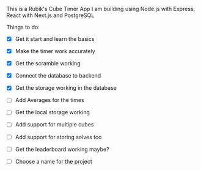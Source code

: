 This is a Rubik's Cube Timer App I am building using Node.js with Express, React with Next.js and PostgreSQL


Things to do:

- [x] Get it start and learn the basics
- [x] Make the timer work accurately
- [x] Get the scramble working
- [x] Connect the database to backend
- [x] Get the storage working in the database
- [ ] Add Averages for the times
- [ ] Get the local storage working
- [ ] Add support for multiple cubes
- [ ] Add support for storing solves too
- [ ] Get the leaderboard working maybe?
- [ ] Choose a name for the project

